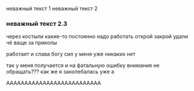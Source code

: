 неважный текст 1
неважный текст 2
### неважный текст 2.3

через костыли какие-то постоянно надо работать открой закрой удали чё ваще за приколы

работает и слава богу сил у меня уже никаких нет


так у меня получается и на фатальную ошибку внимания не обращать??? 
как же я заколебалась уже а

АААААААААААААААААААААААААА